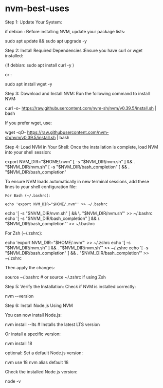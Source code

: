 # nvm-best-uses

Step 1: Update Your System:

if debian : Before installing NVM, update your package lists:

sudo apt update && sudo apt upgrade -y

Step 2: Install Required Dependencies :Ensure you have curl or wget installed: 

(if debian: sudo apt install curl -y
)

or : 

sudo apt install wget -y


Step 3: Download and Install NVM: Run the following command to install NVM: 

curl -o- https://raw.githubusercontent.com/nvm-sh/nvm/v0.39.5/install.sh | bash

If you prefer wget, use: 

wget -qO- https://raw.githubusercontent.com/nvm-sh/nvm/v0.39.5/install.sh | bash

Step 4: Load NVM in Your Shell: Once the installation is complete, load NVM into your shell session: 

export NVM_DIR="$HOME/.nvm"
[ -s "$NVM_DIR/nvm.sh" ] && \. "$NVM_DIR/nvm.sh"
[ -s "$NVM_DIR/bash_completion" ] && \. "$NVM_DIR/bash_completion"


To ensure NVM loads automatically in new terminal sessions, add these lines to your shell configuration file:

    For Bash (~/.bashrc): 

    echo 'export NVM_DIR="$HOME/.nvm"' >> ~/.bashrc
echo '[ -s "$NVM_DIR/nvm.sh" ] && \. "$NVM_DIR/nvm.sh"' >> ~/.bashrc
echo '[ -s "$NVM_DIR/bash_completion" ] && \. "$NVM_DIR/bash_completion"' >> ~/.bashrc


For Zsh (~/.zshrc):

echo 'export NVM_DIR="$HOME/.nvm"' >> ~/.zshrc
echo '[ -s "$NVM_DIR/nvm.sh" ] && \. "$NVM_DIR/nvm.sh"' >> ~/.zshrc
echo '[ -s "$NVM_DIR/bash_completion" ] && \. "$NVM_DIR/bash_completion"' >> ~/.zshrc


Then apply the changes:

source ~/.bashrc  # or source ~/.zshrc if using Zsh


Step 5: Verify the Installation: Check if NVM is installed correctly: 

nvm --version


Step 6: Install Node.js Using NVM

You can now install Node.js: 

nvm install --lts  # Installs the latest LTS version

Or install a specific version: 

nvm install 18

optional: Set a default Node.js version:

nvm use 18
nvm alias default 18


Check the installed Node.js version: 

node -v


